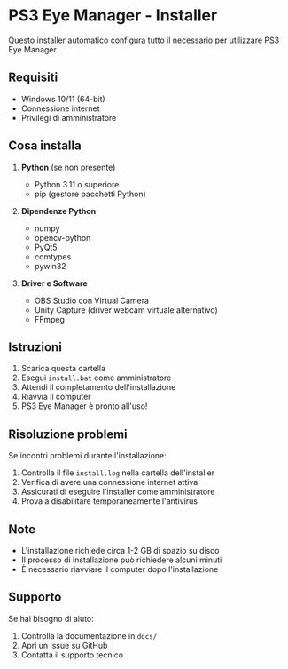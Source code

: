 # PS3 Eye Manager - Installer

Questo installer automatico configura tutto il necessario per utilizzare PS3 Eye Manager.

## Requisiti

- Windows 10/11 (64-bit)
- Connessione internet
- Privilegi di amministratore

## Cosa installa

1. **Python** (se non presente)
   - Python 3.11 o superiore
   - pip (gestore pacchetti Python)

2. **Dipendenze Python**
   - numpy
   - opencv-python
   - PyQt5
   - comtypes
   - pywin32

3. **Driver e Software**
   - OBS Studio con Virtual Camera
   - Unity Capture (driver webcam virtuale alternativo)
   - FFmpeg

## Istruzioni

1. Scarica questa cartella
2. Esegui `install.bat` come amministratore
3. Attendi il completamento dell'installazione
4. Riavvia il computer
5. PS3 Eye Manager è pronto all'uso!

## Risoluzione problemi

Se incontri problemi durante l'installazione:

1. Controlla il file `install.log` nella cartella dell'installer
2. Verifica di avere una connessione internet attiva
3. Assicurati di eseguire l'installer come amministratore
4. Prova a disabilitare temporaneamente l'antivirus

## Note

- L'installazione richiede circa 1-2 GB di spazio su disco
- Il processo di installazione può richiedere alcuni minuti
- È necessario riavviare il computer dopo l'installazione

## Supporto

Se hai bisogno di aiuto:
1. Controlla la documentazione in `docs/`
2. Apri un issue su GitHub
3. Contatta il supporto tecnico
